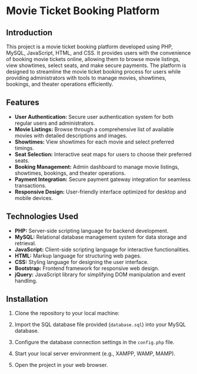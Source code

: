 # Movie Ticket Booking Platform

## Introduction

This project is a movie ticket booking platform developed using PHP, MySQL, JavaScript, HTML, and CSS. It provides users with the convenience of booking movie tickets online, allowing them to browse movie listings, view showtimes, select seats, and make secure payments. The platform is designed to streamline the movie ticket booking process for users while providing administrators with tools to manage movies, showtimes, bookings, and theater operations efficiently.

## Features

- **User Authentication:** Secure user authentication system for both regular users and administrators.
- **Movie Listings:** Browse through a comprehensive list of available movies with detailed descriptions and images.
- **Showtimes:** View showtimes for each movie and select preferred timings.
- **Seat Selection:** Interactive seat maps for users to choose their preferred seats.
- **Booking Management:** Admin dashboard to manage movie listings, showtimes, bookings, and theater operations.
- **Payment Integration:** Secure payment gateway integration for seamless transactions.
- **Responsive Design:** User-friendly interface optimized for desktop and mobile devices.

## Technologies Used

- **PHP:** Server-side scripting language for backend development.
- **MySQL:** Relational database management system for data storage and retrieval.
- **JavaScript:** Client-side scripting language for interactive functionalities.
- **HTML:** Markup language for structuring web pages.
- **CSS:** Styling language for designing the user interface.
- **Bootstrap:** Frontend framework for responsive web design.
- **jQuery:** JavaScript library for simplifying DOM manipulation and event handling.

## Installation

1. Clone the repository to your local machine:

2. Import the SQL database file provided (`database.sql`) into your MySQL database.

3. Configure the database connection settings in the `config.php` file.

4. Start your local server environment (e.g., XAMPP, WAMP, MAMP).

5. Open the project in your web browser.




